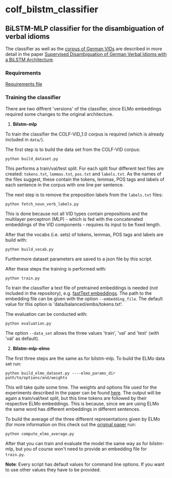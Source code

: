 # colf_bilstm_classifier

## BiLSTM-MLP classifier for the disambiguation of verbal idioms

The classifier as well as the [corpus of German VIDs](https://github.com/rafehr/COLF-VID) are described in more detail in the paper [Supervised Disambiguation of German Verbal Idioms with a BiLSTM Architecture](https://www.aclweb.org/anthology/2020.figlang-1.29.pdf).

### Requirements

[Requirements file](https://github.com/rafehr/colf-bilstm-classifier/blob/master/requirements.txt)

### Training the classifier

There are two diffrent 'versions' of the classifier, since ELMo embeddings required some changes to the original architecture.

1. **Bilstm-mlp**

To train the classifier the COLF-VID_1.0 corpus is required (which is already included in `data/`).

The first step is to build the data set from the COLF-VID corpus:

```
python build_dataset.py
```

This performs a train/val/test split. For each split four different text files are created: `tokens.txt`, `lemmas.txt`, `pos.txt` and `labels.txt`. As the names of the files suggest, these contain the tokens, lemmas, POS tags and labels of each sentence in the corpus with one line per sentence. 

The next step is to remove the preposition labels from the `labels.txt` files:

```
python fetch_noun_verb_labels.py
```

This is done because not all VID types contain prepositions and the multilayer perceptron (MLP) - which is fed with the concatenated embeddings of the VID components - requires its input to be fixed length.

After that the vocabs (i.e. sets) of tokens, lemmas, POS tags and labels are build with:

```
python build_vocab.py
```

Furthermore dataset parameters are saved to a json file by this script.

After these steps the training is performed with:

```
python train.py
```

To train the classifier a text file of pretrained embeddings is needed (not included in the repository), e.g. [fastText embeddings](https://fasttext.cc/docs/en/crawl-vectors.html). The path to the embedding file can be given with the option `--embedding_file`. The default value for this option is 'data/balanced/embs/tokens.txt'.

The evaluation can be conducted with:

```
python evaluation.py
```

The option `--data_set` allows the three values 'train', 'val' and 'test' (with 'val' as default).

2. **Bilstm-mlp-elmo**

The first three steps are the same as for bilstm-mlp. To build the ELMo data set run:

```
python build_elmo_dataset.py ----elmo_params_dir path/to/options/and/weights
```

This will take quite some time. The weights and options file used for the experiments described in the paper can be found [here](https://github.com/t-systems-on-site-services-gmbh/german-elmo-model). The output will be again a train/val/test split, but this time tokens are followed by their respective ELMo embeddings. This is because, since we are using ELMo the same word has different embeddings in different sentences.

To build the average of the three different representations given by ELMo (for more information on this check out the [original paper](https://arxiv.org/pdf/1802.05365.pdf) run:

```
python compute_elmo_average.py
```

After that you can train and evaluate the model the same way as for bilstm-mlp, but you of course won't need to provide an embedding file for `train.py`.

**Note**: Every script has default values for command line options. If you want to use other values they have to be provided.



